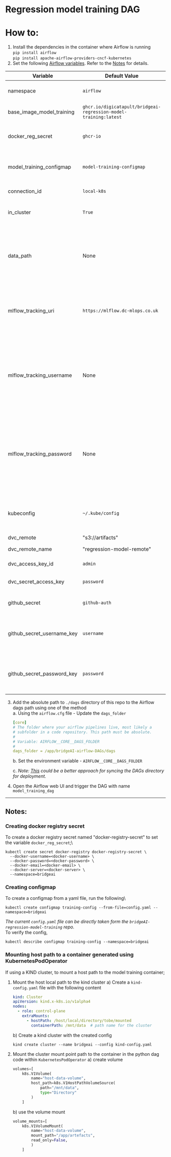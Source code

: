 # Regression model training DAG

# How to:
1. Install the dependencies in the container where Airflow is running\
    `pip install airflow`\
    `pip install apache-airflow-providers-cncf-kubernetes`
2. Set the following [Airflow variables](https://airflow.apache.org/docs/apache-airflow/stable/howto/variable.html). Refer to the [Notes](#notes) for details.

| Variable                   | Default Value                                                    | Description                                                                                                                                                                     |
|----------------------------|------------------------------------------------------------------|---------------------------------------------------------------------------------------------------------------------------------------------------------------------------------|
| namespace                  | `airflow`                                                        | Kubernetes cluster namespace                                                                                                                                                    |
| base_image_model_training  | `ghcr.io/digicatapult/bridgeai-regression-model-training:latest` | Name of the model training image                                                                                                                                                |
| docker_reg_secret          | `ghcr-io`                                                        | Name of the secret for the docker registry pull                                                                                                                                 |
| model_training_configmap   | `model-training-configmap`                                       | Name of the configmap containing the model training config                                                                                                                      |
| connection_id              | `local-k8s`                                                      | Kubernetes connection id                                                                                                                                                        |
| in_cluster                 | `True`                                                           | run kubernetes client with in_cluster configuration                                                                                                                             |
| data_path                  | None                                                             | File path to the raw data CSV data used for training. You may need to mount the and ensure the Pod has access to it.                                                            |
| mlflow_tracking_uri        | `https://mlflow.dc-mlops.co.uk`                                  | The URI for the MLFlow tracking server. Use `http://mlflow-tracking:80` for kind cluster.                                                                                       |
| mlflow_tracking_username   | None                                                             | MLFlow tracking username. In kind cluster no need to set it as there is no authentication needed, but ensure that you set it on Production cluster.                             | 
| mlflow_tracking_password   | None                                                             | MLFlow tracking password. In kind cluster no need to set it as there is no authentication needed, but ensure that you set it on Production cluster.                             |
| kubeconfig                 | `~/.kube/config`                                                 | Path to the Kubeconfig file - [Reference](https://airflow.apache.org/docs/apache-airflow-providers-cncf-kubernetes/stable/operators.html#id3). Only used if IN_CLUSTER is False |
| dvc_remote                 | "s3://artifacts"                                                 | dvc remote                                                                                                                                                                      |
| dvc_remote_name            | "regression-model-remote"                                        | name for dvc remote                                                                                                                                                             |
| dvc_access_key_id          | `admin`                                                          | access key for dvc remote                                                                                                                                                       |
| dvc_secret_access_key      | `password`                                                       | secret access key for dvc remote                                                                                                                                                |
| github_secret              | `github-auth`                                                    | Name of the secret for git access                                                                                                                                               |
| github_secret_username_key | `username`                                                       | Key corresponding to the git username in the above github_secret                                                                                                                |
| github_secret_password_key | `password`                                                       | Key corresponding to the git password in the above github_secret                                                                                                                |


3. Add the absolute path to `./dags` directory of this repo to the Airflow dags path using one of the method\
    a. Using the `airflow.cfg` file - Update the `dags_folder`
    ```yaml
    [core]
    # The folder where your airflow pipelines live, most likely a
    # subfolder in a code repository. This path must be absolute.
    #
    # Variable: AIRFLOW__CORE__DAGS_FOLDER
    #
    dags_folder = /app/bridgeAI-airflow-DAGs/dags
    ```
    b. Set the environment variable - `AIRFLOW__CORE__DAGS_FOLDER`

    c. *Note: [This](https://airflow.apache.org/docs/helm-chart/stable/manage-dags-files.html#mounting-dags-using-git-sync-sidecar-with-persistence-enabled) could be a better approach for syncing the DAGs directory for deployment.*

4. Open the Airflow web UI and trigger the DAG with name `model_training_dag`

---
## Notes:

### Creating docker registry secret
To create a docker registry secret named "docker-registry-secret" to set the variable `docker_reg_secret`;\
```shell
kubectl create secret docker-registry docker-registry-secret \
  --docker-username=<docker-username> \
  --docker-password=<docker-password> \
  --docker-email=<docker-email> \
  --docker-server=<docker-server> \
  --namespace=bridgeai
```
### Creating configmap
To create a configmap from a yaml file, run the following\
```shell
kubectl create configmap training-config --from-file=config.yaml --namespace=bridgeai
```
*The current `config.yaml` file can be directly taken form the
`bridgeAI-regression-model-training` repo.*\
To verify the config,
```shell
kubectl describe configmap training-config --namespace=bridgeai
````

### Mounting host path to a container generated using KubernetesPodOperator 

If using a KIND cluster, to mount a host path to the model training container;
1. Mount the host local path to the kind cluster
    a) Create a `kind-config.yaml` file with the following content
    ```yaml
    kind: Cluster
    apiVersion: kind.x-k8s.io/v1alpha4
    nodes:
      - role: control-plane
        extraMounts:
          - hostPath: /host/local/directory/tobe/mounted
            containerPath: /mnt/data  # path name for the cluster
    ```
    b) Create a kind cluster with the created config
    ```shell
   kind create cluster --name bridgeai --config kind-config.yaml
    ```
2. Mount the cluster mount point path to the container in the python dag code within `KubernetesPodOperator`
    a) create volume
    ```python
    volumes=[
        k8s.V1Volume(
            name="host-data-volume",
            host_path=k8s.V1HostPathVolumeSource(
                path="/mnt/data",
                type="Directory"
            )
        ]
    ```
    b)  use the volume mount
    ```python
    volume_mounts=[
        k8s.V1VolumeMount(
            name="host-data-volume",
            mount_path="/app/artefacts",
            read_only=False,
            )
        ]
    ```


